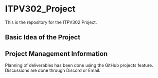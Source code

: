 # ITPV302_Project
This is the repository for the ITPV302 Project.
## Basic Idea of the Project


## Project Management Information
Planning of deliverables has been done using the GitHub projects feature.
Discussions are done through Discord or Email.
